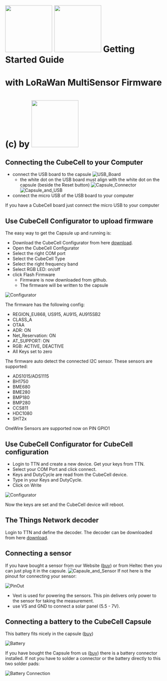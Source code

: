 # <img src="https://github.com/raystream/CubeCell_Getting_Started/raw/master/images/HelTec.png" width=150> <img src="https://github.com/raystream/CubeCell_Getting_Started/raw/master/images/cubecell.png" width=150> Getting Started Guide
# with LoRaWan MultiSensor Firmware
# (c) by <img src="https://github.com/raystream/CubeCell_Getting_Started/raw/master/images/wasn_logo.png" width=150>

## Connecting the CubeCell to your Computer

- connect the USB board to the capsule
![USB_Board](https://github.com/raystream/CubeCell_Getting_Started/raw/master/images/USB_board.jpg)
  - the white dot on the USB board must align with the white dot on the capsule (beside the Reset button)
![Capsule_Connector](https://github.com/raystream/CubeCell_Getting_Started/raw/master/images/Capsule_wo_Sensor.jpg)
![Capsule_and_USB](https://github.com/raystream/CubeCell_Getting_Started/raw/master/images/Capsule_and_USB.jpg)
- connect the micro USB of the USB board to your computer

If you have a CubeCell board just connect the micro USB to your computer

## Use CubeCell Configurator to upload firmware

The easy way to get the Capsule up and running is:

- Download the CubeCell Configurator from here [download](https://github.com/raystream/CubeCell_Getting_Started/raw/master/Configurator/CubeCellConfigurator.exe).
- Open the CubeCell Configurator
- Select the right COM port
- Select the CubeCell Type
- Select the right frequency band
- Select RGB LED: on/off
- click Flash Firmware
  - Firmware is now downloaded from github.
  - The firmware will be written to the capsule

![Configurator](https://github.com/raystream/CubeCell_Getting_Started/raw/master/images/Configurator.PNG)

The firmware has the following config:

- REGION_EU868, US915, AU915, AU915SB2
- CLASS_A
- OTAA
- ADR: ON
- Net_Reservation: ON
- AT_SUPPORT: ON
- RGB: ACTIVE, DEACTIVE
- All Keys set to zero

The firmware auto detect the connected I2C sensor. These sensors are supported:

- ADS1015/ADS1115
- BH1750   
- BME680 
- BME280 
- BMP180
- BMP280
- CCS811   
- HDC1080
- SHT2x

OneWire Sensors are supported now on PIN GPIO1

## Use CubeCell Configurator for CubeCell configuration

- Login to TTN and create a new device. Get your keys from TTN.
- Select your COM Port and click connect.
- Keys and DutyCycle are read from the CubeCell device.
- Type in your Keys and DutyCycle.
- Click on Write

![Configurator](https://github.com/raystream/CubeCell_Getting_Started/raw/master/images/Configurator.PNG)

Now the keys are set and the CubeCell device will reboot.

## The Things Network decoder
Login to TTN and define the decoder. 
The decoder can be downloaded from here [download](https://github.com/raystream/CubeCell_Getting_Started/raw/master/TTN-Decoder/ttn-decode.js).

## Connecting a sensor

If you have bought a sensor from our Website ([buy](https://www.wasn.eu/c/sensoren)) or from Heltec then you can just plug it in the capsule.
![Capaule_and_Sensor](https://github.com/raystream/CubeCell_Getting_Started/raw/master/images/Capsule_and_Sensor.jpg)
If not here is the pinout for connecting your sensor:

![PinOut](https://github.com/raystream/CubeCell_Getting_Started/raw/master/images/Capsule_PinOut.PNG)

- Vext is used for powering the sensors. This pin delivers only power to the sensor for taking the measurement.
- use VS and GND to connect a solar panel (5.5 - 7V).

## Connecting a battery to the CubeCell Capsule

This battery fits nicely in the capsule ([buy](https://www.wasn.eu/p/akku-100mah-fuer-capsule))

![Battery](https://github.com/raystream/CubeCell_Getting_Started/raw/master/images/Battery.PNG)

If you have bought the Capsule from us ([buy](https://www.wasn.eu/p/cubecell-capsule)) there is a battery connector installed.
If not you have to solder a connector or the battery directly to this two solder pads:

![Battery Connection](https://github.com/raystream/CubeCell_Getting_Started/raw/master/images/Capsule_Battery.png)
